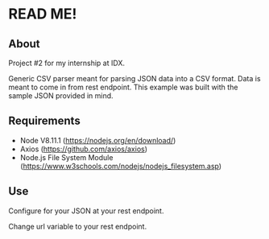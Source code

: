 # READ ME!

## About

Project #2 for my internship at IDX.

Generic CSV parser meant for parsing JSON data into a CSV format. Data is meant to come in from rest endpoint. This example was built with the sample JSON provided in mind. 

## Requirements

* Node V8.11.1 (https://nodejs.org/en/download/)
* Axios (https://github.com/axios/axios) 
* Node.js File System Module (https://www.w3schools.com/nodejs/nodejs_filesystem.asp)

## Use 

Configure for your JSON at your rest endpoint.

Change url variable to your rest endpoint.
